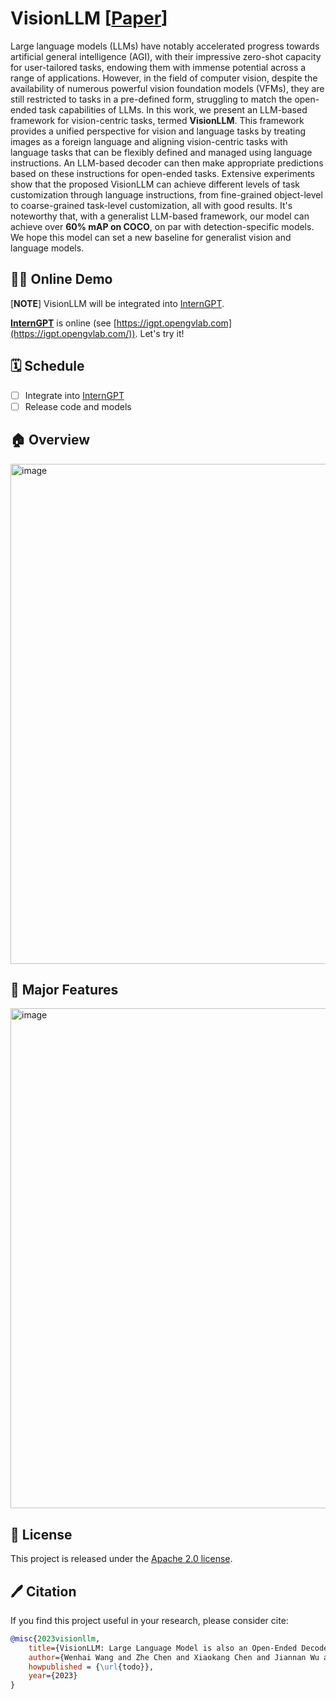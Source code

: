 # VisionLLM [[Paper]()] 


<!-- ## Description -->

Large language models (LLMs) have notably accelerated progress towards artificial general intelligence (AGI), with their impressive zero-shot capacity for user-tailored tasks, endowing them with immense potential across a range of applications. However, in the field of computer vision, despite the availability of numerous powerful vision foundation models (VFMs), they are still restricted to tasks in a pre-defined form, struggling to match the open-ended task capabilities of LLMs. In this work, we present an LLM-based framework for vision-centric tasks, termed **VisionLLM**. This framework provides a unified perspective for vision and language tasks by treating images as a foreign language and aligning vision-centric tasks with language tasks that can be flexibly defined and managed using language instructions. An LLM-based decoder can then make appropriate predictions based on these instructions for open-ended tasks. Extensive experiments show that the proposed VisionLLM can achieve different levels of task customization through language instructions, from fine-grained object-level to coarse-grained task-level customization, all with good results. It's noteworthy that, with a generalist LLM-based framework, our model can achieve over **60\% mAP on COCO**, on par with detection-specific models. We hope this model can set a new baseline for generalist vision and language models. 
 
## 🤖💬 Online Demo

[**NOTE**] VisionLLM will be integrated into [InternGPT](https://github.com/OpenGVLab/InternGPT).

**[InternGPT](https://github.com/OpenGVLab/InternGPT)** is online (see [https://igpt.opengvlab.com](https://igpt.opengvlab.com/)). Let's try it!


## 🗓️ Schedule
- [ ] Integrate into [InternGPT](https://github.com/OpenGVLab/InternGPT)
- [ ] Release code and models

## 🏠 Overview
<img width="800" alt="image" src="https://github.com/OpenGVLab/VisionLLM/assets/23737120/8fb174ed-4df7-490d-85be-4ebb524fc4c6">

## 🎁 Major Features 
<img width="800" alt="image" src="https://github.com/OpenGVLab/VisionLLM/assets/23737120/94a23c43-3919-40f1-88ea-a270e4796979">

## 🎫 License

This project is released under the [Apache 2.0 license](LICENSE). 

## 🖊️ Citation

If you find this project useful in your research, please consider cite:

```BibTeX
@misc{2023visionllm,
    title={VisionLLM: Large Language Model is also an Open-Ended Decoder for Vision-Centric Tasks},
    author={Wenhai Wang and Zhe Chen and Xiaokang Chen and Jiannan Wu and Xizhou Zhu and Gang Zeng and Ping Luo and Tong Lu and Jie Zhou and Yu Qiao and Jifeng Dai},
    howpublished = {\url{todo}},
    year={2023}
}
```
